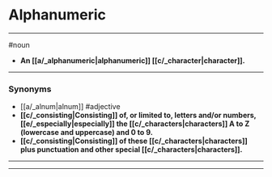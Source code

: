 # Alphanumeric
---
#noun
- **An [[a/_alphanumeric|alphanumeric]] [[c/_character|character]].**
---
### Synonyms
- [[a/_alnum|alnum]]
#adjective
- **[[c/_consisting|Consisting]] of, or limited to, letters and/or numbers, [[e/_especially|especially]] the [[c/_characters|characters]] A to Z (lowercase and uppercase) and 0 to 9.**
- **[[c/_consisting|Consisting]] of these [[c/_characters|characters]] plus punctuation and other special [[c/_characters|characters]].**
---
---
